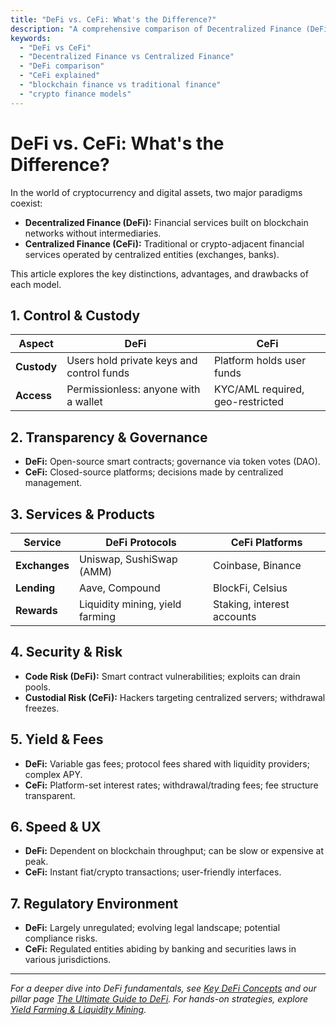 ```yaml
---
title: "DeFi vs. CeFi: What's the Difference?"
description: "A comprehensive comparison of Decentralized Finance (DeFi) and Centralized Finance (CeFi), highlighting their mechanisms, benefits, and trade-offs."
keywords:
  - "DeFi vs CeFi"
  - "Decentralized Finance vs Centralized Finance"
  - "DeFi comparison"
  - "CeFi explained"
  - "blockchain finance vs traditional finance"
  - "crypto finance models"
---
```


# DeFi vs. CeFi: What's the Difference?

In the world of cryptocurrency and digital assets, two major paradigms coexist:

- **Decentralized Finance (DeFi):** Financial services built on blockchain networks without intermediaries.
- **Centralized Finance (CeFi):** Traditional or crypto-adjacent financial services operated by centralized entities (exchanges, banks).

This article explores the key distinctions, advantages, and drawbacks of each model.

## 1. Control & Custody

| Aspect                  | DeFi                                        | CeFi                                 |
|-------------------------|---------------------------------------------|--------------------------------------|
| **Custody**             | Users hold private keys and control funds    | Platform holds user funds            |
| **Access**             | Permissionless: anyone with a wallet        | KYC/AML required, geo-restricted     |

## 2. Transparency & Governance

- **DeFi:** Open-source smart contracts; governance via token votes (DAO).  
- **CeFi:** Closed-source platforms; decisions made by centralized management.

## 3. Services & Products

| Service               | DeFi Protocols                              | CeFi Platforms                       |
|-----------------------|---------------------------------------------|--------------------------------------|
| **Exchanges**         | Uniswap, SushiSwap (AMM)                    | Coinbase, Binance                    |
| **Lending**           | Aave, Compound                              | BlockFi, Celsius                     |
| **Rewards**           | Liquidity mining, yield farming             | Staking, interest accounts           |

## 4. Security & Risk

- **Code Risk (DeFi):** Smart contract vulnerabilities; exploits can drain pools.  
- **Custodial Risk (CeFi):** Hackers targeting centralized servers; withdrawal freezes.

## 5. Yield & Fees

- **DeFi:** Variable gas fees; protocol fees shared with liquidity providers; complex APY.  
- **CeFi:** Platform-set interest rates; withdrawal/trading fees; fee structure transparent.

## 6. Speed & UX

- **DeFi:** Dependent on blockchain throughput; can be slow or expensive at peak.  
- **CeFi:** Instant fiat/crypto transactions; user-friendly interfaces.

## 7. Regulatory Environment

- **DeFi:** Largely unregulated; evolving legal landscape; potential compliance risks.  
- **CeFi:** Regulated entities abiding by banking and securities laws in various jurisdictions.

---

_For a deeper dive into DeFi fundamentals, see [Key DeFi Concepts](/defi/key-defi-concepts/) and our pillar page [The Ultimate Guide to DeFi](/defi/). For hands-on strategies, explore [Yield Farming & Liquidity Mining](/defi/yield-farming-liquidity-mining/)._